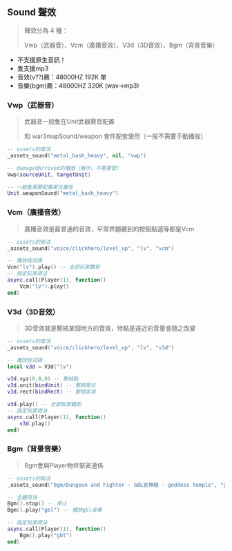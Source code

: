 ## Sound 聲效

> 聲效分為 4 種：
>
> Vwp（武器音）、Vcm（廣播音效）、V3d（3D音效）、Bgm（背景音樂）

* 不支援原生音訊！
* 隻支援mp3
* 音效(v??)薦：48000HZ 192K 單
* 音樂(bgm)薦：48000HZ 320K (wav->mp3)

### Vwp（武器音）

> 武器音一般隻在Unit武器聲音配置
>
> 和 war3mapSound/weapon 套件配套使用（一般不需要手動播放）

```lua
-- assets的寫法
_assets_sound("metal_bash_heavy", nil, "vwp")

-- damagedArrived的播放（展示，不需要管）
Vwp(sourceUnit, targetUnit)

-- 一般隻需要配置單位屬性
Unit.weaponSound("metal_bash_heavy")
```

### Vcm（廣播音效）

> 廣播音效是最普通的音效，平常界麵聽到的按鈕點選等都是Vcm

```lua
-- assets的寫法
_assets_sound("voice/clickhero/level_up", "lv", "vcm")

-- 播放程式碼
Vcm("lv").play() -- 全部玩家聽到
-- 指定玩家用法
async.call(Player(1), function()
    Vcm("lv").play()
end)
```

### V3d（3D音效）

> 3D音效就是繫結某個地方的音效，特點是遠近的音量會隨之改變

```lua
-- assets的寫法
_assets_sound("voice/clickhero/level_up", "lv", "v3d")

-- 播放程式碼
local v3d = V3d("lv")

v3d.xyz(0,0,0) -- 繫結點
v3d.unit(bindUnit) -- 繫結單位
v3d.rect(bindRect) -- 繫結區域

v3d.play() -- 全部玩家聽到
-- 指定玩家用法
async.call(Player(1), function()
    v3d.play()
end)
```

### Bgm（背景音樂）

> Bgm會與Player物件緊密連係

```lua
-- assets的寫法
_assets_sound("bgm/Dungeon and Fighter - GBL女神殿 - goddess temple", "gbl", "bgm")

-- 全體用法
Bgm().stop() -- 停止
Bgm().play("gbl") -- 播放gbl音樂

-- 指定玩家用法
async.call(Player(1), function()
    Bgm().play("gbl")
end)
```

